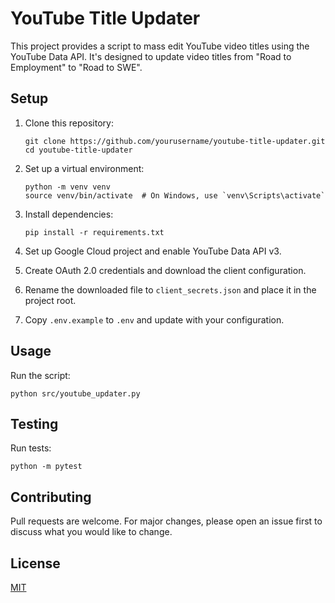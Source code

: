 # YouTube Title Updater

This project provides a script to mass edit YouTube video titles using the YouTube Data API. It's designed to update video titles from "Road to Employment" to "Road to SWE".

## Setup

1. Clone this repository:
   ```
   git clone https://github.com/yourusername/youtube-title-updater.git
   cd youtube-title-updater
   ```

2. Set up a virtual environment:
   ```
   python -m venv venv
   source venv/bin/activate  # On Windows, use `venv\Scripts\activate`
   ```

3. Install dependencies:
   ```
   pip install -r requirements.txt
   ```

4. Set up Google Cloud project and enable YouTube Data API v3.

5. Create OAuth 2.0 credentials and download the client configuration.

6. Rename the downloaded file to `client_secrets.json` and place it in the project root.

7. Copy `.env.example` to `.env` and update with your configuration.

## Usage

Run the script:

```
python src/youtube_updater.py
```

## Testing

Run tests:

```
python -m pytest
```

## Contributing

Pull requests are welcome. For major changes, please open an issue first to discuss what you would like to change.

## License

[MIT](https://choosealicense.com/licenses/mit/)
